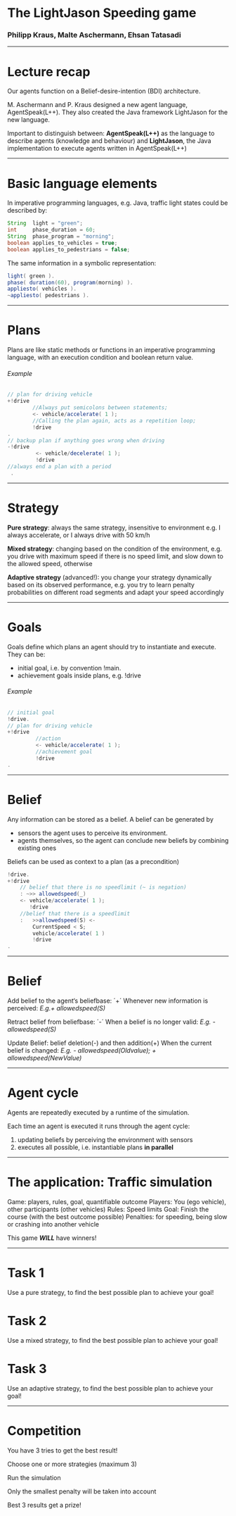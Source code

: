 # The LightJason Speeding game


### Philipp Kraus, Malte Aschermann, Ehsan Tatasadi
-----
# Lecture recap

Our agents function on a Belief-desire-intention (BDI) architecture.

M. Aschermann and P. Kraus designed a new agent language, AgentSpeak(L++). They also created the Java framework LightJason for the new language.


Important to distinguish between:
**AgentSpeak(L++)** as the language to describe agents (knowledge and behaviour) and
**LightJason**, the Java implementation to execute agents written in AgentSpeak(L++)

-------
# Basic language elements
In imperative programming languages, e.g. Java, traffic light states could be described by:
````Java
String  light = "green";
int     phase_duration = 60;
String  phase_program = "morning";
boolean applies_to_vehicles = true;
boolean applies_to_pedestrians = false;
````
The same information in a symbolic representation:

````Java
light( green ).
phase( duration(60), program(morning) ).
appliesto( vehicles ).
~appliesto( pedestrians ).
````
----
# Plans
Plans are like static methods or functions in an imperative programming language, with an execution condition and boolean return value.
###### Example
``` java
// plan for driving vehicle
+!drive 
        //Always put semicolons between statements;
        <- vehicle/accelerate( 1 );
        //Calling the plan again, acts as a repetition loop;
        !drive
.
// backup plan if anything goes wrong when driving
-!drive 
         <- vehicle/decelerate( 1 );
         !drive
//always end a plan with a period
 .
```
---
# Strategy
**Pure strategy**: always the same strategy, insensitive to environment  e.g. I always accelerate, or I always drive with 50 km/h

**Mixed strategy**: changing based on the condition of the environment, e.g. you drive with maximum speed if there is no speed limit, and slow down to the allowed speed, otherwise

**Adaptive strategy** (advanced!): you change your strategy dynamically based on its observed performance, e.g. 
you try to learn penalty probabilities on different road segments and adapt your speed accordingly

---
# Goals

Goals define which plans an agent should try to instantiate and execute.
They can be: 
* initial goal, i.e. by convention !main.
* achievement goals inside plans, e.g. !drive
###### Example

``` java
// initial goal
!drive.
// plan for driving vehicle
+!drive 
         //action
         <- vehicle/accelerate( 1 );
         //achievement goal
         !drive
.
```
---
# Belief

Any information can be stored as a belief. A belief can be generated by
* sensors the agent uses to perceive its environment.
* agents themselves, so the agent can conclude new beliefs by combining existing ones

Beliefs can be used as context to a plan (as a precondition)
````java
!drive.
+!drive 
    // belief that there is no speedlimit (~ is negation)
    : ~>> allowedspeed(_)
    <- vehicle/accelerate( 1 );
       !drive
    //belief that there is a speedlimit
    :   >>allowedspeed(S) <- 	
        CurrentSpeed < S;
        vehicle/accelerate( 1 )
        !drive
.
````
---
# Belief
Add belief to the agent‘s beliefbase: ´+´
Whenever new information is perceived: *E.g.+ allowedspeed(S)*

Retract belief from beliefbase: ´-´ 
When a belief is no longer valid: *E.g. - allowedspeed(S)*

Update Belief: belief deletion(-) and then addition(+)
When the current belief is changed: *E.g. - allowedspeed(Oldvalue);*
*+ allowedspeed(NewValue)*


----
# Agent cycle

Agents are repeatedly executed by a runtime of the simulation.

Each time an agent is executed it runs through the agent cycle:
1. updating beliefs by perceiving the environment with sensors
2. executes all possible, i.e. instantiable plans **in parallel**

---
# The application: Traffic simulation
Game: players, rules, goal, quantifiable outcome
Players: You (ego vehicle), other participants (other vehicles)
Rules: Speed limits
Goal: Finish the course (with the best outcome possible)
Penalties: for speeding, being slow or  crashing into another vehicle

This game ***WILL*** have winners!


---
# Task 1

Use a pure strategy, to find the best possible plan to achieve your goal!

# Task 2

Use a mixed strategy, to find the best possible plan to achieve your goal!

# Task 3

Use an adaptive strategy, to find the best possible plan to achieve your goal!

---
# Competition

You have 3 tries to get the best result!

Choose one or more strategies (maximum 3)

Run the simulation

Only the smallest penalty will be taken into account

Best 3 results get a prize!



